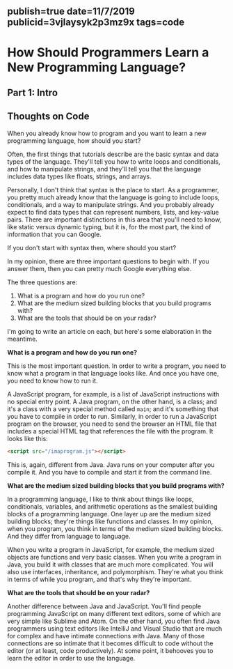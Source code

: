 publish=true
date=11/7/2019
publicid=3vjlaysyk2p3mz9x
tags=code
---
# How Should Programmers Learn a New Programming Language?
## Part 1: Intro
## Thoughts on Code

When you already know how to program and you want to learn a new programming language, how should you start?

Often, the first things that tutorials describe are the basic syntax and data types of the language. They'll tell you how to write loops and conditionals, and how to manipulate strings, and they'll tell you that the language includes data types like floats, strings, and arrays.

Personally, I don't think that syntax is the place to start. As a programmer, you pretty much already know that the language is going to include loops, conditionals, and a way to manipulate strings. And you probably already expect to find data types that can represent numbers, lists, and key-value pairs. There are important distinctions in this area that you'll need to know, like static versus dynamic typing, but it is, for the most part, the kind of information that you can Google.

If you don't start with syntax then, where should you start?  

In my opinion, there are three important questions to begin with. If you answer them, then you can pretty much Google everything else.

The three questions are:

1) What is a program and how do you run one?
2) What are the medium sized building blocks that you build programs with?
3) What are the tools that should be on your radar?

I'm going to write an article on each, but here's some elaboration in the meantime.

**What is a program and how do you run one?**

This is the most important question. In order to write a program, you need to know what a program in that language looks like. And once you have one, you need to know how to run it.

A JavaScript program, for example, is a list of JavaScript instructions with no special entry point. A Java program, on the other hand, is a class; and it's a class with a very special method called `main`; and it's something that you have to compile in order to run.
Similarly, in order to run a JavaScript program on the browser, you need to send the browser an HTML file that includes a special HTML tag that references the file with the program. It looks like this:

```html
<script src="/imaprogram.js"></script>
```

This is, again, different from Java. Java runs on your computer after you compile it. And you have to compile and start it from the command line.

**What are the medium sized building blocks that you build programs with?**

In a programming language, I like to think about things like loops, conditionals, variables, and arithmetic operations as the smallest building blocks of a programming language. One layer up are the medium sized building blocks; they're things like functions and classes. In my opinion, when you program, you think in terms of the medium sized building blocks. And they differ from language to language.

When you write a program in JavaScript, for example, the medium sized objects are functions and very basic classes. When you write a program in Java, you build it with classes that are much more complicated. You will also use interfaces, inheritance, and polymorphism. They're what you think in terms of while you program, and that's why they're important.

**What are the tools that should be on your radar?**

Another difference between Java and JavaScript. You'll find people programming JavaScript on many different text editors, some of which are very simple like Sublime and Atom. On the other hand, you often find Java programmers using text editors like IntelliJ and Visual Studio that are much for complex and have intimate connections with Java. Many of those connections are so intimate that it becomes difficult to code without the editor (or at least, code productively). At some point, it behooves you to learn the editor in order to use the language.
